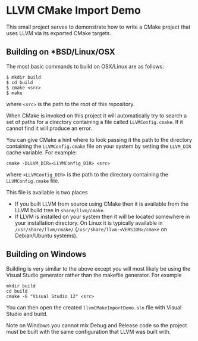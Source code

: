 # LLVM CMake Import Demo

This small project serves to demonstrate how to write a CMake project
that uses LLVM via its exported CMake targets.

## Building on *BSD/Linux/OSX

The most basic commands to build on OSX/Linux are as follows:

```
$ mkdir build
$ cd build
$ cmake <src>
$ make
```

where ``<src>`` is the path to the root of this repository.

When CMake is invoked on this project it will automatically try to search a set
of paths for a directory containing a file called ``LLVMConfig.cmake``. If it
cannot find it will produce an error.

You can give CMake a hint where to look passing it the path to the directory
containing the ``LLVMConfig.cmake`` file on your system by setting the ``LLVM_DIR``
cache variable. For example:

```
cmake -DLLVM_DIR=<LLVMConfig_DIR> <src>
```

where ``<LLVMConfig_DIR>`` is the path to the directory containing the ``LLVMConfig.cmake``
file.

This file is available is two places

* If you built LLVM from source using CMake then it is available from the LLVM build tree in ``share/llvm/cmake``.
* If LLVM is installed on your system then it will be located somewhere in your installation directory.
  On Linux it is typically available in ``/usr/share/llvm/cmake/`` (``/usr/share/llvm-<VERSION>/cmake`` on Debian/Ubuntu systems).

## Building on Windows

Building is very similar to the above except you will most likely be using the
Visual Studio generator rather than the makefile generator. For example

```
mkdir build
cd build
cmake -G "Visual Studio 12" <src>
```

You can then open the created ``llvmCMakeImportDemo.sln`` file with Visual Studio and build.

Note on Windows you cannot mix Debug and Release code so the project must be built with
the same configuration that LLVM was built with.
